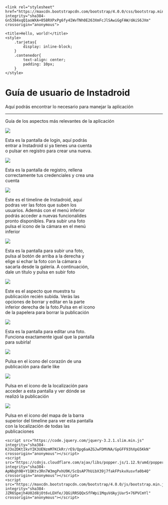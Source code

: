 
<html lang="es">
  <head>
    <!-- Required meta tags -->
    <meta charset="utf-8">
    <meta name="viewport" content="width=device-width, initial-scale=1, shrink-to-fit=no">

    <link rel="stylesheet" href="https://maxcdn.bootstrapcdn.com/bootstrap/4.0.0/css/bootstrap.min.css" integrity="sha384-Gn5384xqQ1aoWXA+058RXPxPg6fy4IWvTNh0E263XmFcJlSAwiGgFAW/dAiS6JXm" crossorigin="anonymous">

    <title>Hello, world!</title>
    <style>
        .tarjetas{
            display: inline-block;
        }
        .contenedor{
            text-align: center;
            padding: 10px;
        }
    </style>
  </head>
 
  <body>
        <div class="jumbotron">
            <h1 class="display-4">Guía de usuario de Instadroid</h1>
            <p class="lead">Aquí podrás encontrar lo necesario para manejar la aplicación</p>
            <hr class="my-4">
            <p>Guía de los aspectos más relevantes de la aplicación</p>
        </div>
    <div class="contenedor">
        <div class="card tarjetas" style="width: 18rem;">
            <img class="card-img-top" src="./img/login.JPG">
            <div class="card-body">
              <p class="card-text">Esta es la pantalla de login, aquí podrás entrar a Instadroid si ya tienes una cuenta
              o pulsar en registro para crear una nueva.</p>
            </div>
        </div>
        <div class="card tarjetas" style="width: 18rem;">
            <img class="card-img-top" src="./img/registro.JPG">
            <div class="card-body">
              <p class="card-text">Esta es la pantalla de registro, rellena correctamente tus credenciales y crea una cuenta</p>
            </div>
        </div>
        <div class="card tarjetas" style="width: 18rem;">
            <img class="card-img-top" src="./img/timeline.JPG">
            <div class="card-body">
              <p class="card-text">Este es el timeline de Instadroid, aquí podras ver las fotos que suben los usuarios. Además
              con el menú inferior podrás acceder a nuevas funcionalides pronto disponibles. Para subir una foto pulsa el icono     de la cámara en el menú inferior</p>
            </div>
        </div>
        <div class="card tarjetas" style="width: 18rem;">
            <img class="card-img-top" src="./img/subirfoto.JPG">
            <div class="card-body">
              <p class="card-text">Esta es la pantalla para subir una foto, pulsa al botón de arriba a la derecha y elige si    echar la foto con la cámara o sacarla desde la galería. A continuación, dale un título y pulsa en subir foto</p>
            </div>
        </div>
        <div class="card tarjetas" style="width: 18rem;">
            <img class="card-img-top" src="./img/publisubida.JPG">
            <div class="card-body">
              <p class="card-text">Este es el aspecto que muestra tu publicación recién subida. Verás las opciones de borrar y
              editar en la parte inferior derecha de la foto.Pulsa en el icono de la papelera para borrar la publicación</p>
            </div>
        </div>
        <div class="card tarjetas" style="width: 18rem;">
            <img class="card-img-top" src="./img/editarfoto.JPG">
            <div class="card-body">
              <p class="card-text">Esta es la pantalla para editar una foto. Funciona exactamente igual que la pantalla para    subirla!</p>
            </div>
        </div>
        <div class="card tarjetas" style="width: 18rem;">
            <img class="card-img-top" src="./img/publicacionlike.JPG">
            <div class="card-body">
              <p class="card-text">Pulsa en el icono del corazón de una publicación para darle like</p>
            </div>
        </div>
        <div class="card tarjetas" style="width: 18rem;">
            <img class="card-img-top" src="./img/localizacionfoto.JPG">
            <div class="card-body">
              <p class="card-text">Pulsa en el icono de la localización para acceder a esta pantalla y ver dónde
              se realizó la publicación</p>
            </div>
        </div>
        <div class="card tarjetas" style="width: 18rem;">
            <img class="card-img-top" src="./img/localizaciontodas.JPG">
            <div class="card-body">
              <p class="card-text">Pulsa en el icono del mapa de la barra superior del timeline para ver esta pantalla
              con la localización de todas las publicaciones</p>
            </div>
        </div>
    </div>
    


    <script src="https://code.jquery.com/jquery-3.2.1.slim.min.js" integrity="sha384-KJ3o2DKtIkvYIK3UENzmM7KCkRr/rE9/Qpg6aAZGJwFDMVNA/GpGFF93hXpG5KkN" crossorigin="anonymous"></script>
    <script src="https://cdnjs.cloudflare.com/ajax/libs/popper.js/1.12.9/umd/popper.min.js" integrity="sha384-ApNbgh9B+Y1QKtv3Rn7W3mgPxhU9K/ScQsAP7hUibX39j7fakFPskvXusvfa0b4Q" crossorigin="anonymous"></script>
    <script src="https://maxcdn.bootstrapcdn.com/bootstrap/4.0.0/js/bootstrap.min.js" integrity="sha384-JZR6Spejh4U02d8jOt6vLEHfe/JQGiRRSQQxSfFWpi1MquVdAyjUar5+76PVCmYl" crossorigin="anonymous"></script>
  </body>
</html>